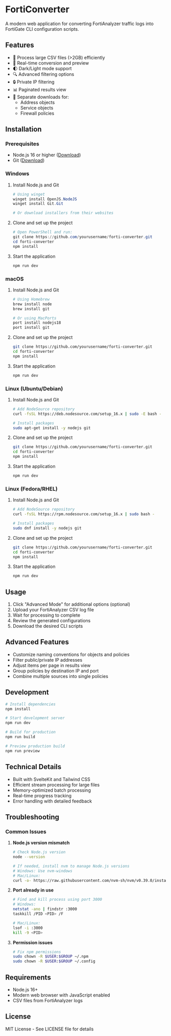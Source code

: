 # FortiConverter

A modern web application for converting FortiAnalyzer traffic logs into FortiGate CLI configuration scripts.

## Features

- 📁 Process large CSV files (>2GB) efficiently
- 🔄 Real-time conversion and preview
- 🌓 Dark/Light mode support
- 🔍 Advanced filtering options
- 🔒 Private IP filtering
- 📊 Paginated results view
- 💾 Separate downloads for:
  - Address objects
  - Service objects
  - Firewall policies

## Installation

### Prerequisites

- Node.js 16 or higher ([Download](https://nodejs.org/))
- Git ([Download](https://git-scm.com/downloads))

### Windows

1. Install Node.js and Git
   ```powershell
   # Using winget
   winget install OpenJS.NodeJS
   winget install Git.Git

   # Or download installers from their websites
   ```

2. Clone and set up the project
   ```powershell
   # Open PowerShell and run:
   git clone https://github.com/yourusername/forti-converter.git
   cd forti-converter
   npm install
   ```

3. Start the application
   ```powershell
   npm run dev
   ```

### macOS

1. Install Node.js and Git
   ```bash
   # Using Homebrew
   brew install node
   brew install git

   # Or using MacPorts
   port install nodejs18
   port install git
   ```

2. Clone and set up the project
   ```bash
   git clone https://github.com/yourusername/forti-converter.git
   cd forti-converter
   npm install
   ```

3. Start the application
   ```bash
   npm run dev
   ```

### Linux (Ubuntu/Debian)

1. Install Node.js and Git
   ```bash
   # Add NodeSource repository
   curl -fsSL https://deb.nodesource.com/setup_16.x | sudo -E bash -

   # Install packages
   sudo apt-get install -y nodejs git
   ```

2. Clone and set up the project
   ```bash
   git clone https://github.com/yourusername/forti-converter.git
   cd forti-converter
   npm install
   ```

3. Start the application
   ```bash
   npm run dev
   ```

### Linux (Fedora/RHEL)

1. Install Node.js and Git
   ```bash
   # Add NodeSource repository
   curl -fsSL https://rpm.nodesource.com/setup_16.x | sudo bash -

   # Install packages
   sudo dnf install -y nodejs git
   ```

2. Clone and set up the project
   ```bash
   git clone https://github.com/yourusername/forti-converter.git
   cd forti-converter
   npm install
   ```

3. Start the application
   ```bash
   npm run dev
   ```

## Usage

1. Click "Advanced Mode" for additional options (optional)
2. Upload your FortiAnalyzer CSV log file
3. Wait for processing to complete
4. Review the generated configurations
5. Download the desired CLI scripts

## Advanced Features

- Customize naming conventions for objects and policies
- Filter public/private IP addresses
- Adjust items per page in results view
- Group policies by destination IP and port
- Combine multiple sources into single policies

## Development

```bash
# Install dependencies
npm install

# Start development server
npm run dev

# Build for production
npm run build

# Preview production build
npm run preview
```

## Technical Details

- Built with SvelteKit and Tailwind CSS
- Efficient stream processing for large files
- Memory-optimized batch processing
- Real-time progress tracking
- Error handling with detailed feedback

## Troubleshooting

### Common Issues

1. **Node.js version mismatch**
   ```bash
   # Check Node.js version
   node --version
   
   # If needed, install nvm to manage Node.js versions
   # Windows: Use nvm-windows
   # Mac/Linux:
   curl -o- https://raw.githubusercontent.com/nvm-sh/nvm/v0.39.0/install.sh | bash
   ```

2. **Port already in use**
   ```bash
   # Find and kill process using port 3000
   # Windows:
   netstat -ano | findstr :3000
   taskkill /PID <PID> /F

   # Mac/Linux:
   lsof -i :3000
   kill -9 <PID>
   ```

3. **Permission issues**
   ```bash
   # Fix npm permissions
   sudo chown -R $USER:$GROUP ~/.npm
   sudo chown -R $USER:$GROUP ~/.config
   ```

## Requirements

- Node.js 16+
- Modern web browser with JavaScript enabled
- CSV files from FortiAnalyzer logs

## License

MIT License - See LICENSE file for details 